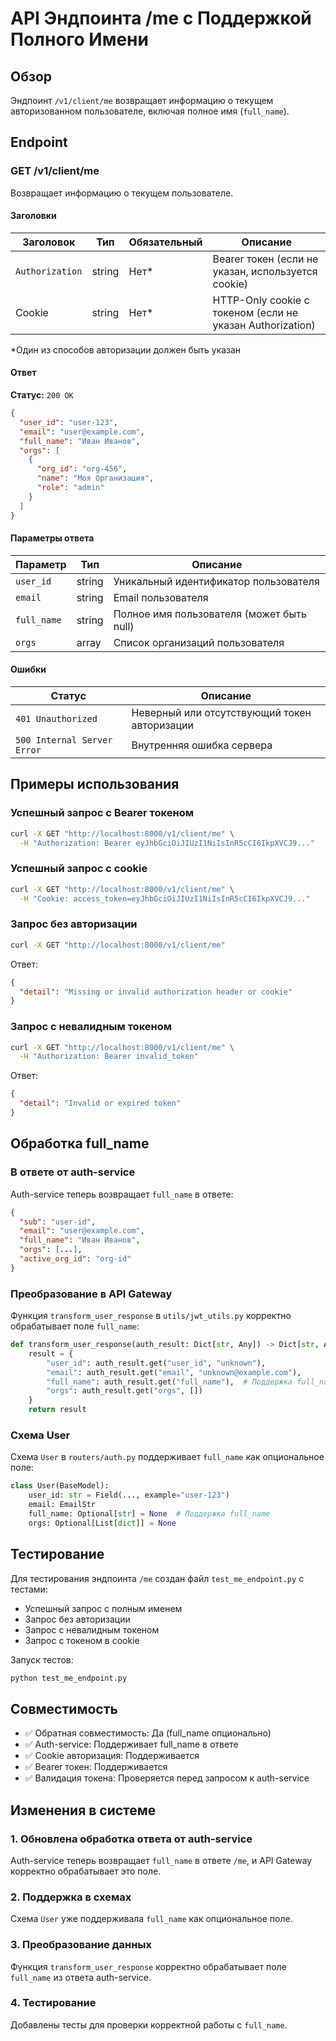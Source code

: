 # API Эндпоинта /me с Поддержкой Полного Имени

## Обзор

Эндпоинт `/v1/client/me` возвращает информацию о текущем авторизованном пользователе, включая полное имя (`full_name`).

## Endpoint

### GET /v1/client/me

Возвращает информацию о текущем пользователе.

#### Заголовки

| Заголовок | Тип | Обязательный | Описание |
|-----------|-----|--------------|----------|
| `Authorization` | string | Нет* | Bearer токен (если не указан, используется cookie) |
| Cookie | string | Нет* | HTTP-Only cookie с токеном (если не указан Authorization) |

*Один из способов авторизации должен быть указан

#### Ответ

**Статус:** `200 OK`

```json
{
  "user_id": "user-123",
  "email": "user@example.com",
  "full_name": "Иван Иванов",
  "orgs": [
    {
      "org_id": "org-456",
      "name": "Моя Организация",
      "role": "admin"
    }
  ]
}
```

#### Параметры ответа

| Параметр | Тип | Описание |
|----------|-----|----------|
| `user_id` | string | Уникальный идентификатор пользователя |
| `email` | string | Email пользователя |
| `full_name` | string | Полное имя пользователя (может быть null) |
| `orgs` | array | Список организаций пользователя |

#### Ошибки

| Статус | Описание |
|--------|----------|
| `401 Unauthorized` | Неверный или отсутствующий токен авторизации |
| `500 Internal Server Error` | Внутренняя ошибка сервера |

## Примеры использования

### Успешный запрос с Bearer токеном

```bash
curl -X GET "http://localhost:8000/v1/client/me" \
  -H "Authorization: Bearer eyJhbGciOiJIUzI1NiIsInR5cCI6IkpXVCJ9..."
```

### Успешный запрос с cookie

```bash
curl -X GET "http://localhost:8000/v1/client/me" \
  -H "Cookie: access_token=eyJhbGciOiJIUzI1NiIsInR5cCI6IkpXVCJ9..."
```

### Запрос без авторизации

```bash
curl -X GET "http://localhost:8000/v1/client/me"
```

Ответ:
```json
{
  "detail": "Missing or invalid authorization header or cookie"
}
```

### Запрос с невалидным токеном

```bash
curl -X GET "http://localhost:8000/v1/client/me" \
  -H "Authorization: Bearer invalid_token"
```

Ответ:
```json
{
  "detail": "Invalid or expired token"
}
```

## Обработка full_name

### В ответе от auth-service

Auth-service теперь возвращает `full_name` в ответе:

```json
{
  "sub": "user-id",
  "email": "user@example.com", 
  "full_name": "Иван Иванов",
  "orgs": [...],
  "active_org_id": "org-id"
}
```

### Преобразование в API Gateway

Функция `transform_user_response` в `utils/jwt_utils.py` корректно обрабатывает поле `full_name`:

```python
def transform_user_response(auth_result: Dict[str, Any]) -> Dict[str, Any]:
    result = {
        "user_id": auth_result.get("user_id", "unknown"),
        "email": auth_result.get("email", "unknown@example.com"),
        "full_name": auth_result.get("full_name"),  # Поддержка full_name
        "orgs": auth_result.get("orgs", [])
    }
    return result
```

### Схема User

Схема `User` в `routers/auth.py` поддерживает `full_name` как опциональное поле:

```python
class User(BaseModel):
    user_id: str = Field(..., example="user-123")
    email: EmailStr
    full_name: Optional[str] = None  # Поддержка full_name
    orgs: Optional[List[dict]] = None
```

## Тестирование

Для тестирования эндпоинта `/me` создан файл `test_me_endpoint.py` с тестами:

- Успешный запрос с полным именем
- Запрос без авторизации
- Запрос с невалидным токеном
- Запрос с токеном в cookie

Запуск тестов:
```bash
python test_me_endpoint.py
```

## Совместимость

- ✅ Обратная совместимость: Да (full_name опционально)
- ✅ Auth-service: Поддерживает full_name в ответе
- ✅ Cookie авторизация: Поддерживается
- ✅ Bearer токен: Поддерживается
- ✅ Валидация токена: Проверяется перед запросом к auth-service

## Изменения в системе

### 1. Обновлена обработка ответа от auth-service

Auth-service теперь возвращает `full_name` в ответе `/me`, и API Gateway корректно обрабатывает это поле.

### 2. Поддержка в схемах

Схема `User` уже поддерживала `full_name` как опциональное поле.

### 3. Преобразование данных

Функция `transform_user_response` корректно обрабатывает поле `full_name` из ответа auth-service.

### 4. Тестирование

Добавлены тесты для проверки корректной работы с `full_name`.
